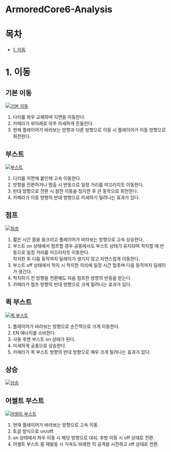 # ArmoredCore6-Analysis

# 목차
* [1. 이동](#1-이동)

# 1. 이동
## 기본 이동

[![기본 이동](https://img.youtube.com/vi/h9uPb_5z39U/0.jpg)](https://www.youtube.com/watch?v=h9uPb_5z39U)

1. 다리를 좌우 교체하며 지면을 이동한다.
2. 카메라가 위아래로 아주 미세하게 흔들린다.
3. 현재 플레이어가 바라보는 방향과 다른 방향으로 이동 시 플레이어가 이동 방향으로 회전한다.

## 부스트

[![부스트](https://img.youtube.com/vi/3IFr1yZHeDk/0.jpg)](https://www.youtube.com/watch?v=3IFr1yZHeDk)

1. 다리를 지면에 붙인채 고속 이동한다.
2. 방향을 전환하거나 멈출 시 반동으로 일정 거리를 미끄러지듯 이동한다.
3. 반대 방향으로 전환 시 잠깐 이동을 정지한 후 큰 동작으로 회전한다.
4. 카메라가 이동 방향의 반대 방향으로 미세하기 밀려나는 효과가 있다.

## 점프

[![점프](https://img.youtube.com/vi/sT1iMvwCdTc/0.jpg)](https://www.youtube.com/watch?v=sT1iMvwCdTc)

1. 짧은 시간 몸을 웅크리고 플레이어가 바라보는 방향으로 고속 상승한다.
2. 부스트 on 상태에서 점프할 경우 공중에서도 부스트 상태가 유지되며 착지할 때 반동으로 일정 거리를 미끄러지듯 이동한다.   
착지한 후 다음 동작까지 딜레이가 생기지 않고 자연스럽게 이동한다.
3. 부스트 off 상태에서 착지 시 착지한 자리에 일정 시간 멈추며 다음 동작까지 딜레이가 생긴다.
4. 착지하기 전 방향을 전환해도 처음 점프한 방향의 반동을 받는다.
5. 카메라가 점프 방향의 반대 방향으로 크게 밀려나는 효과가 있다.

## 퀵 부스트

[![퀵 부스트](https://img.youtube.com/vi/G_jCcrPLllA/0.jpg)](https://www.youtube.com/watch?v=G_jCcrPLllA)

1. 플레이어가 바라보는 방향으로 순간적으로 크게 이동한다.
2. EN 에너지를 소비한다.
3. 사용 후엔 부스트 on 상태가 된다.
4. 미세하게 공중으로 상승한다.
6. 카메라가 퀵 부스트 방향의 반대 방향으로 매우 크게 밀려나는 효과가 있다.

## 상승

[![상승](https://img.youtube.com/vi/hKJArCeoC0g/0.jpg)](https://www.youtube.com/watch?v=hKJArCeoC0g)

## 어썰트 부스트

[![어썰트 부스트](https://img.youtube.com/vi/TQyDlCJ5mxI/0.jpg)](https://www.youtube.com/watch?v=TQyDlCJ5mxI)

1. 현재 플레이어가 바라보는 방향으로 고속 이동.
2. 토글 방식으로 on/off.
3. on 상태에서 좌우 이동 시 해당 방향으로 대쉬, 후방 이동 시 off 상태로 전환.
4. 어썰트 부스트 중 재발동 시 가속도 비례한 킥 공격을 시전하고 off 상태로 전환.
